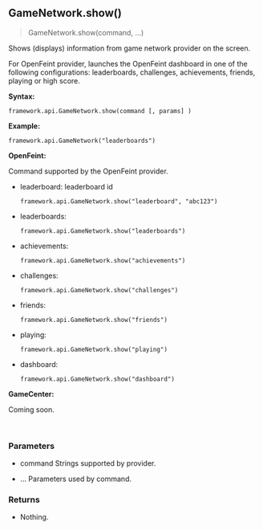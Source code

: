 
## GameNetwork.show()

> GameNetwork.show(command, ...)

Shows (displays) information from game network provider on the screen.

For OpenFeint provider, launches the OpenFeint dashboard in one of the following configurations: leaderboards, challenges, achievements, friends, playing or high score.

**Syntax:**

    framework.api.GameNetwork.show(command [, params] )

**Example:**

    framework.api.GameNetwork("leaderboards")

**OpenFeint:**

Command supported by the OpenFeint provider.

-   leaderboard: leaderboard id

        framework.api.GameNetwork.show("leaderboard", "abc123")

-   leaderboards:

        framework.api.GameNetwork.show("leaderboards")

-   achievements:

        framework.api.GameNetwork.show("achievements")

-   challenges:

        framework.api.GameNetwork.show("challenges")

-   friends:

        framework.api.GameNetwork.show("friends")

-   playing:

        framework.api.GameNetwork.show("playing")

-   dashboard:

        framework.api.GameNetwork.show("dashboard")


**GameCenter:**

Coming soon.

<br />


### Parameters

-   command
Strings supported by provider.

-   ...
Parameters used by command.


### Returns

-   Nothing.
